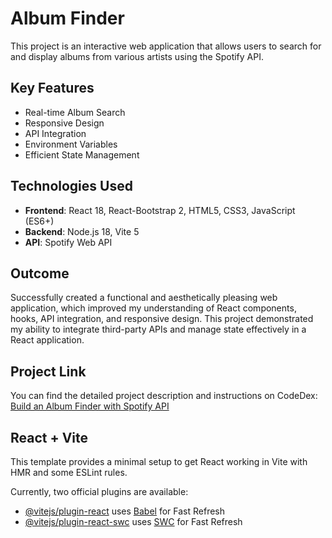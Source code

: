 # Album Finder

This project is an interactive web application that allows users to search for and display albums from various artists using the Spotify API.

## Key Features

- Real-time Album Search
- Responsive Design
- API Integration
- Environment Variables
- Efficient State Management

## Technologies Used

- **Frontend**: React 18, React-Bootstrap 2, HTML5, CSS3, JavaScript (ES6+)
- **Backend**: Node.js 18, Vite 5
- **API**: Spotify Web API

## Outcome

Successfully created a functional and aesthetically pleasing web application, which improved my understanding of React components, hooks, API integration, and responsive design. This project demonstrated my ability to integrate third-party APIs and manage state effectively in a React application.

## Project Link

You can find the detailed project description and instructions on CodeDex: [Build an Album Finder with Spotify API](https://www.codedex.io/projects/build-an-album-finder-with-spotify-api)


## React + Vite

This template provides a minimal setup to get React working in Vite with HMR and some ESLint rules.

Currently, two official plugins are available:

- [@vitejs/plugin-react](https://github.com/vitejs/vite-plugin-react/blob/main/packages/plugin-react/README.md) uses [Babel](https://babeljs.io/) for Fast Refresh
- [@vitejs/plugin-react-swc](https://github.com/vitejs/vite-plugin-react-swc) uses [SWC](https://swc.rs/) for Fast Refresh
